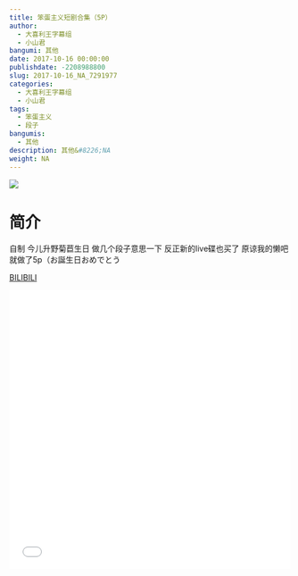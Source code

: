 ```yaml
---
title: 笨蛋主义短剧合集（5P）
author: 
  - 大喜利王字幕组
  - 小山君
bangumi: 其他
date: 2017-10-16 00:00:00
publishdate: -2208988800
slug: 2017-10-16_NA_7291977
categories: 
  - 大喜利王字幕组
  - 小山君
tags: 
  - 笨蛋主义
  - 段子
bangumis: 
  - 其他
description: 其他&#8226;NA
weight: NA
---
```


![](https://i.imgur.com/WwynsDz.jpg)

# 简介  
自制 今儿升野菊苣生日 做几个段子意思一下 反正新的live碟也买了 原谅我的懒吧就做了5p（お誕生日おめでとう

  [BILIBILI](https://www.bilibili.com/video/av7291977/)


<div class="vcontainer">  <iframe class='video' src="//www.bilibili.com/html/html5player.html?cid=11920443&aid=7291977" width="100%" height="500" frameborder="0" allowfullscreen="allowfullscreen"></iframe></div>
